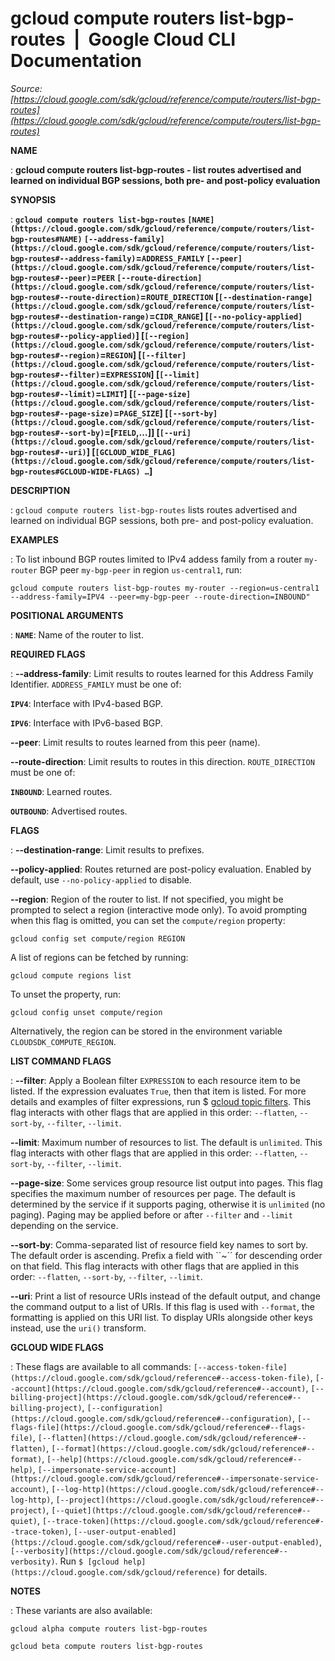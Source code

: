 # gcloud compute routers list-bgp-routes  |  Google Cloud CLI Documentation

*Source: [https://cloud.google.com/sdk/gcloud/reference/compute/routers/list-bgp-routes](https://cloud.google.com/sdk/gcloud/reference/compute/routers/list-bgp-routes)*

**NAME**

: **gcloud compute routers list-bgp-routes - list routes advertised and learned on individual BGP sessions, both pre- and post-policy evaluation**

**SYNOPSIS**

: **`gcloud compute routers list-bgp-routes` `[NAME](https://cloud.google.com/sdk/gcloud/reference/compute/routers/list-bgp-routes#NAME)` `[--address-family](https://cloud.google.com/sdk/gcloud/reference/compute/routers/list-bgp-routes#--address-family)`=`ADDRESS_FAMILY` `[--peer](https://cloud.google.com/sdk/gcloud/reference/compute/routers/list-bgp-routes#--peer)`=`PEER` `[--route-direction](https://cloud.google.com/sdk/gcloud/reference/compute/routers/list-bgp-routes#--route-direction)`=`ROUTE_DIRECTION` [`[--destination-range](https://cloud.google.com/sdk/gcloud/reference/compute/routers/list-bgp-routes#--destination-range)`=`CIDR_RANGE`] [`[--no-policy-applied](https://cloud.google.com/sdk/gcloud/reference/compute/routers/list-bgp-routes#--policy-applied)`] [`[--region](https://cloud.google.com/sdk/gcloud/reference/compute/routers/list-bgp-routes#--region)`=`REGION`] [`[--filter](https://cloud.google.com/sdk/gcloud/reference/compute/routers/list-bgp-routes#--filter)`=`EXPRESSION`] [`[--limit](https://cloud.google.com/sdk/gcloud/reference/compute/routers/list-bgp-routes#--limit)`=`LIMIT`] [`[--page-size](https://cloud.google.com/sdk/gcloud/reference/compute/routers/list-bgp-routes#--page-size)`=`PAGE_SIZE`] [`[--sort-by](https://cloud.google.com/sdk/gcloud/reference/compute/routers/list-bgp-routes#--sort-by)`=[`FIELD`,…]] [`[--uri](https://cloud.google.com/sdk/gcloud/reference/compute/routers/list-bgp-routes#--uri)`] [`[GCLOUD_WIDE_FLAG](https://cloud.google.com/sdk/gcloud/reference/compute/routers/list-bgp-routes#GCLOUD-WIDE-FLAGS) …`]**

**DESCRIPTION**

: `gcloud compute routers list-bgp-routes` lists routes advertised and
learned on individual BGP sessions, both pre- and post-policy evaluation.

**EXAMPLES**

: To list inbound BGP routes limited to IPv4 addess family from a router
`my-router` BGP peer `my-bgp-peer` in region
`us-central1`, run:

```
gcloud compute routers list-bgp-routes my-router --region=us-central1 --address-family=IPV4 --peer=my-bgp-peer --route-direction=INBOUND"
```

**POSITIONAL ARGUMENTS**

: **`NAME`**:
Name of the router to list.

**REQUIRED FLAGS**

: **--address-family**:
Limit results to routes learned for this Address Family Identifier.
`ADDRESS_FAMILY` must be one of:

**`IPV4`**:
Interface with IPv4-based BGP.

**`IPV6`**:
Interface with IPv6-based BGP.

**--peer**:
Limit results to routes learned from this peer (name).

**--route-direction**:
Limit results to routes in this direction.
`ROUTE_DIRECTION` must be one of:

**`INBOUND`**:
Learned routes.

**`OUTBOUND`**:
Advertised routes.

**FLAGS**

: **--destination-range**:
Limit results to prefixes.

**--policy-applied**:
Routes returned are post-policy evaluation. Enabled by default, use
`--no-policy-applied` to disable.

**--region**:
Region of the router to list. If not specified, you might be prompted to select
a region (interactive mode only).
To avoid prompting when this flag is omitted, you can set the
``compute/region`` property:

```
gcloud config set compute/region REGION
```

A list of regions can be fetched by running:

```
gcloud compute regions list
```

To unset the property, run:

```
gcloud config unset compute/region
```

Alternatively, the region can be stored in the environment variable
``CLOUDSDK_COMPUTE_REGION``.

**LIST COMMAND FLAGS**

: **--filter**:
Apply a Boolean filter `EXPRESSION` to each resource item
to be listed. If the expression evaluates `True`, then that item is
listed. For more details and examples of filter expressions, run $ [gcloud topic filters](https://cloud.google.com/sdk/gcloud/reference/topic/filters). This flag
interacts with other flags that are applied in this order:
`--flatten`, `--sort-by`, `--filter`,
`--limit`.

**--limit**:
Maximum number of resources to list. The default is `unlimited`. This
flag interacts with other flags that are applied in this order:
`--flatten`, `--sort-by`, `--filter`,
`--limit`.

**--page-size**:
Some services group resource list output into pages. This flag specifies the
maximum number of resources per page. The default is determined by the service
if it supports paging, otherwise it is `unlimited` (no paging).
Paging may be applied before or after `--filter` and
`--limit` depending on the service.

**--sort-by**:
Comma-separated list of resource field key names to sort by. The default order
is ascending. Prefix a field with ``~´´ for descending order on that
field. This flag interacts with other flags that are applied in this order:
`--flatten`, `--sort-by`, `--filter`,
`--limit`.

**--uri**:
Print a list of resource URIs instead of the default output, and change the
command output to a list of URIs. If this flag is used with
`--format`, the formatting is applied on this URI list. To display
URIs alongside other keys instead, use the `uri()` transform.

**GCLOUD WIDE FLAGS**

: These flags are available to all commands: `[--access-token-file](https://cloud.google.com/sdk/gcloud/reference#--access-token-file)`,
`[--account](https://cloud.google.com/sdk/gcloud/reference#--account)`, `[--billing-project](https://cloud.google.com/sdk/gcloud/reference#--billing-project)`,
`[--configuration](https://cloud.google.com/sdk/gcloud/reference#--configuration)`,
`[--flags-file](https://cloud.google.com/sdk/gcloud/reference#--flags-file)`,
`[--flatten](https://cloud.google.com/sdk/gcloud/reference#--flatten)`, `[--format](https://cloud.google.com/sdk/gcloud/reference#--format)`, `[--help](https://cloud.google.com/sdk/gcloud/reference#--help)`, `[--impersonate-service-account](https://cloud.google.com/sdk/gcloud/reference#--impersonate-service-account)`,
`[--log-http](https://cloud.google.com/sdk/gcloud/reference#--log-http)`,
`[--project](https://cloud.google.com/sdk/gcloud/reference#--project)`, `[--quiet](https://cloud.google.com/sdk/gcloud/reference#--quiet)`, `[--trace-token](https://cloud.google.com/sdk/gcloud/reference#--trace-token)`, `[--user-output-enabled](https://cloud.google.com/sdk/gcloud/reference#--user-output-enabled)`,
`[--verbosity](https://cloud.google.com/sdk/gcloud/reference#--verbosity)`.
Run `$ [gcloud help](https://cloud.google.com/sdk/gcloud/reference)` for details.

**NOTES**

: These variants are also available:

```
gcloud alpha compute routers list-bgp-routes
```

```
gcloud beta compute routers list-bgp-routes
```